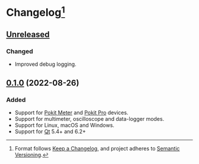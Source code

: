 # Changelog[^1]

## [Unreleased]

### Changed
- Improved debug logging.

## [0.1.0] (2022-08-26)

### Added
- Support for [Pokit Meter] and [Pokit Pro] devices.
- Support for multimeter, oscilloscope and data-logger modes.
- Support for Linux, macOS and Windows.
- Support for [Qt] 5.4+ and 6.2+

[Unreleased]: https://github.com/pcolby/qtpokit/compare/v0.1.0...HEAD
[0.1.0]: https://github.com/pcolby/qtpokit/releases/tag/v0.1.0

[Pokit Meter]: https://www.pokitinnovations.com/pokit-meter/
[Pokit Pro]:   https://www.pokitinnovations.com/pokit-pro/
[Qt]:          https://www.qt.io/

[^1]: Format follows [Keep a Changelog](https://keepachangelog.com/en/1.0.0/), and
  project adheres to [Semantic Versioning](https://semver.org/spec/v2.0.0.html).
